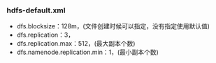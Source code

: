 ### hdfs-default.xml

* dfs.blocksize：128m，(文件创建时候可以指定，没有指定使用默认值)
* dfs.replication：3，
* dfs.replication.max：512，(最大副本个数)
* dfs.namenode.replication.min：1，(最小副本个数)

